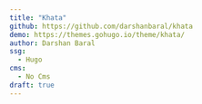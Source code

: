 ```yaml
---
title: "Khata"
github: https://github.com/darshanbaral/khata
demo: https://themes.gohugo.io/theme/khata/
author: Darshan Baral
ssg:
  - Hugo
cms:
  - No Cms
draft: true
---
```


